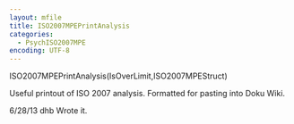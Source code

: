 ```yaml
---
layout: mfile
title: ISO2007MPEPrintAnalysis
categories:
  - PsychISO2007MPE
encoding: UTF-8
---
```


ISO2007MPEPrintAnalysis(IsOverLimit,ISO2007MPEStruct)

Useful printout of ISO 2007 analysis.  Formatted for pasting into Doku Wiki.

6/28/13  dhb  Wrote it.